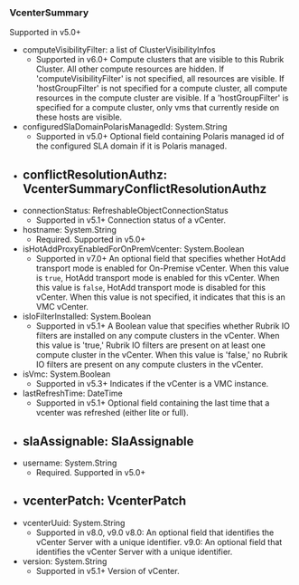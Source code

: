 ### VcenterSummary
Supported in v5.0+

- computeVisibilityFilter: a list of ClusterVisibilityInfos
  - Supported in v6.0+
  Compute clusters that are visible to this Rubrik Cluster. All other compute resources are hidden. If 'computeVisibilityFilter' is not specified, all resources are visible. If 'hostGroupFilter' is not specified for a compute cluster, all compute resources in the compute cluster are visible. If a 'hostGroupFilter' is specified for a compute cluster, only vms that currently reside on these hosts are visible.
- configuredSlaDomainPolarisManagedId: System.String
  - Supported in v5.0+
  Optional field containing Polaris managed id of the configured SLA domain if it is Polaris managed.
- conflictResolutionAuthz: VcenterSummaryConflictResolutionAuthz
  - 
- connectionStatus: RefreshableObjectConnectionStatus
  - Supported in v5.1+
  Connection status of a vCenter.
- hostname: System.String
  - Required. Supported in v5.0+
- isHotAddProxyEnabledForOnPremVcenter: System.Boolean
  - Supported in v7.0+
  An optional field that specifies whether HotAdd transport mode is enabled for On-Premise vCenter. When this value is `true`, HotAdd transport mode is enabled for this vCenter. When this value is `false`, HotAdd transport mode is disabled for this vCenter. When this value is not specified, it indicates that this is an VMC vCenter.
- isIoFilterInstalled: System.Boolean
  - Supported in v5.1+
  A Boolean value that specifies whether Rubrik IO filters are installed on any compute clusters in the vCenter. When this value is 'true,' Rubrik IO filters are present on at least one compute cluster in the vCenter. When this value is 'false,' no Rubrik IO filters are present on any compute clusters in the vCenter.
- isVmc: System.Boolean
  - Supported in v5.3+
  Indicates if the vCenter is a VMC instance.
- lastRefreshTime: DateTime
  - Supported in v5.1+
  Optional field containing the last time that a vcenter was refreshed (either lite or full).
- slaAssignable: SlaAssignable
  - 
- username: System.String
  - Required. Supported in v5.0+
- vcenterPatch: VcenterPatch
  - 
- vcenterUuid: System.String
  - Supported in v8.0, v9.0
  v8.0: An optional field that identifies the vCenter Server with a unique identifier.
  v9.0: An optional field that identifies the vCenter Server with a unique identifier.
- version: System.String
  - Supported in v5.1+
  Version of vCenter.
